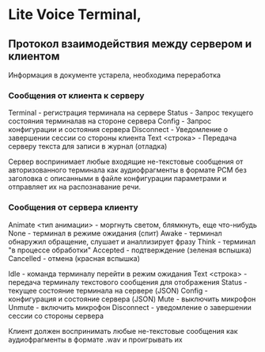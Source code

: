 # Lite Voice Terminal, 
## Протокол взаимодействия между сервером и клиентом

Информация в документе устарела, необходима переработка

### Сообщения от клиента к серверу

  Terminal <id> <password> <version> - регистрация терминала на сервере
  Status        - Запрос текущего состояния терминалав на стороне сервера
  Config        - Запрос конфигурации и состояния сервера
  Disconnect    - Уведомление о завершении сессии со стороны клиента
  Text <строка> - Передача серверу текста для записи в журнал (отладка)

Сервер воспринимает любые входящие не-текстовые сообщения от авторизованного 
терминала как аудиофрагменты в формате PCM без заголовка с описанными в файле 
конфигурации параметрами и отправляет их на распознавание речи.

### Сообщения от сервера клиенту

Animate <тип анимации> - моргнуть светом, блямкнуть, еще что-нибудь
  None        - терминал в режиме ожидания (спит)
  Awake       - терминал обнаружил обращение, слушает и аналлизирует фразу
  Think       - терминал "в процессе обработки" 
  Accepted    - подтверждение (зеленая вспышка)
  Cancelled   - отмена (красная вспышка)

  Idle                  - команда терминалу перейти в режим ожидания
  Text <строка>         - передача терминалу текстового сообщения для отображения
  Status <StatusJson>   - текущее состояние терминала на сервере (JSON)
  Config <ConfigJson>   - конфигурация и состояние сервера (JSON)
  Mute                  - выключить микрофон
  Unmute                - включить микрофон
  Disconnect            - уведомление о завершении сессии со стороны сервера

Клиент должен воспринимать любые не-текстовые сообщения как аудиофрагменты 
в формате .wav и проигрывать их

